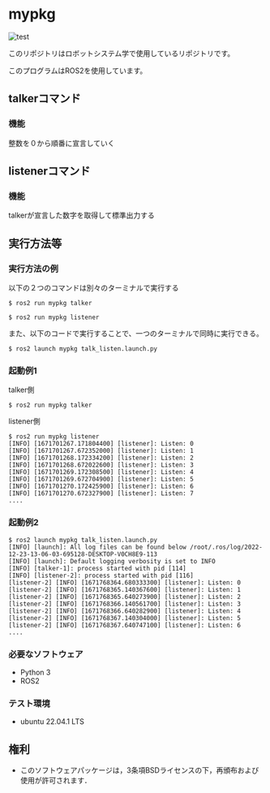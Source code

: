 # mypkg

![test](https://github.com/ahaya8810/mypkg/actions/workflows/test.yml/badge.svg)

このリポジトリはロボットシステム学で使用しているリポジトリです。

このプログラムはROS2を使用しています。

## talkerコマンド

### 機能

整数を０から順番に宣言していく

## listenerコマンド

### 機能

talkerが宣言した数字を取得して標準出力する

## 実行方法等

### 実行方法の例

以下の２つのコマンドは別々のターミナルで実行する

```
$ ros2 run mypkg talker
```
```
$ ros2 run mypkg listener
```
また、以下のコードで実行することで、一つのターミナルで同時に実行できる。
```
$ ros2 launch mypkg talk_listen.launch.py
```
### 起動例1
talker側
```
$ ros2 run mypkg talker
```
listener側
```
$ ros2 run mypkg listener
[INFO] [1671701267.171804400] [listener]: Listen: 0
[INFO] [1671701267.672352000] [listener]: Listen: 1
[INFO] [1671701268.172334200] [listener]: Listen: 2
[INFO] [1671701268.672022600] [listener]: Listen: 3
[INFO] [1671701269.172308500] [listener]: Listen: 4
[INFO] [1671701269.672704900] [listener]: Listen: 5
[INFO] [1671701270.172425900] [listener]: Listen: 6
[INFO] [1671701270.672327900] [listener]: Listen: 7
....
```
### 起動例2
```
$ ros2 launch mypkg talk_listen.launch.py
[INFO] [launch]: All log files can be found below /root/.ros/log/2022-12-23-13-06-03-695128-DESKTOP-V0CH8E9-113
[INFO] [launch]: Default logging verbosity is set to INFO
[INFO] [talker-1]: process started with pid [114]
[INFO] [listener-2]: process started with pid [116]
[listener-2] [INFO] [1671768364.680333300] [listener]: Listen: 0
[listener-2] [INFO] [1671768365.140367600] [listener]: Listen: 1
[listener-2] [INFO] [1671768365.640273900] [listener]: Listen: 2
[listener-2] [INFO] [1671768366.140561700] [listener]: Listen: 3
[listener-2] [INFO] [1671768366.640282900] [listener]: Listen: 4
[listener-2] [INFO] [1671768367.140304000] [listener]: Listen: 5
[listener-2] [INFO] [1671768367.640747100] [listener]: Listen: 6
....
```
### 必要なソフトウェア
* Python 3
* ROS2
### テスト環境
* ubuntu 22.04.1 LTS
## 権利
* このソフトウェアパッケージは，3条項BSDライセンスの下，再頒布および使用が許可されます．
